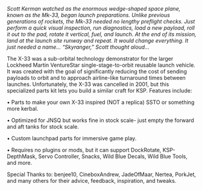 *Scott Kerman watched as the enormous wedge-shaped space plane, known as the Mk-33, began launch preparations. Unlike previous generations of rockets, the Mk-33 needed no lengthy preflight checks. Just perform a quick visual inspection, run diagnostics, load a new payload, roll it out to the pad, rotate it vertical, fuel, and launch. At the end of its mission, land at the launch site runway and repeat. It would change everything. It just needed a name… “Skyranger,” Scott thought aloud…*

The X-33 was a sub-orbital technology demonstrator for the larger Lockheed Martin VentureStar single-stage-to-orbit reusable launch vehicle. It was created with the goal of significantly reducing the cost of sending payloads to orbit and to approach airline-like turnaround times between launches. Unfortunately, the X-33 was cancelled in 2001, but this specialized parts kit lets you build a similar craft for KSP. Features include:

•	Parts to make your own X-33 inspired (NOT a replica) SSTO or something more kerbal.

•	Optimized for JNSQ but works fine in stock scale- just empty the forward and aft tanks for stock scale.

•	Custom launchpad parts for immersive game play.

•	Requires no plugins or mods, but it can support DockRotate, KSP-DepthMask, Servo Controller, Snacks, Wild Blue Decals, Wild Blue Tools, and more.

Special Thanks to: benjee10, CineboxAndrew, JadeOfMaar, Nertea, PorkJet, and many others for their advice, feedback, inspiration, and tweaks.
